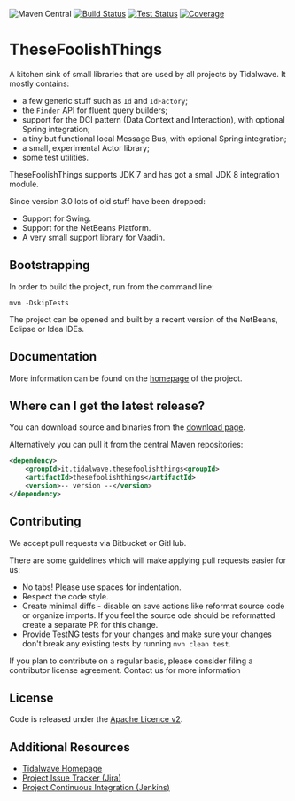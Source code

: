 ![Maven Central](https://img.shields.io/maven-central/v/it.tidalwave.thesefoolishthings/thesefoolishthings.svg)
[![Build Status](https://img.shields.io/jenkins/s/http/services.tidalwave.it/ci/TheseFoolishThings_Build_from_Scratch.svg)](http://services.tidalwave.it/ci/view/TheseFoolishThings)
[![Test Status](https://img.shields.io/jenkins/t/http/services.tidalwave.it/ci/TheseFoolishThings.svg)](http://services.tidalwave.it/ci/view/TheseFoolishThings)
[![Coverage](https://img.shields.io/jenkins/c/http/services.tidalwave.it/ci/TheseFoolishThings.svg)](http://services.tidalwave.it/ci/view/TheseFoolishThings)

TheseFoolishThings
================================

A kitchen sink of small libraries that are used by all projects by Tidalwave. It mostly contains:

* a few generic stuff such as ```Id``` and ```IdFactory```;
* the ```Finder``` API for fluent query builders;
* support for the DCI pattern (Data Context and Interaction), with optional Spring integration;
* a tiny but functional local Message Bus, with optional Spring integration;
* a small, experimental Actor library;
* some test utilities.

TheseFoolishThings supports JDK 7 and has got a small JDK 8 integration module.

Since version 3.0 lots of old stuff have been dropped:

* Support for Swing.
* Support for the NetBeans Platform.
* A very small support library for Vaadin.


Bootstrapping
-------------

In order to build the project, run from the command line:

```mvn -DskipTests```

The project can be opened and built by a recent version of the NetBeans, Eclipse or Idea IDEs.


Documentation
-------------

More information can be found on the [homepage](http://thesefoolishthings.tidalwave.it) of the project.


Where can I get the latest release?
-----------------------------------
You can download source and binaries from the [download page](https://bitbucket.org/tidalwave/thesefoolishthings-src/src).

Alternatively you can pull it from the central Maven repositories:

```xml
<dependency>
    <groupId>it.tidalwave.thesefoolishthings<groupId>
    <artifactId>thesefoolishthings</artifactId>
    <version>-- version --</version>
</dependency>
```


Contributing
------------

We accept pull requests via Bitbucket or GitHub.

There are some guidelines which will make applying pull requests easier for us:

* No tabs! Please use spaces for indentation.
* Respect the code style.
* Create minimal diffs - disable on save actions like reformat source code or organize imports. If you feel the source
  ode should be reformatted create a separate PR for this change.
* Provide TestNG tests for your changes and make sure your changes don't break any existing tests by running
```mvn clean test```.

If you plan to contribute on a regular basis, please consider filing a contributor license agreement. Contact us for
 more information


License
-------
Code is released under the [Apache Licence v2](https://www.apache.org/licenses/LICENSE-2.0.txt).


Additional Resources
--------------------

* [Tidalwave Homepage](http://tidalwave.it)
* [Project Issue Tracker (Jira)](http://kenai.com/jira/browse/THESEFOOLISHTHINGS)
* [Project Continuous Integration (Jenkins)](http://services.tidalwave.it/ci/view/TheseFoolishThings)
